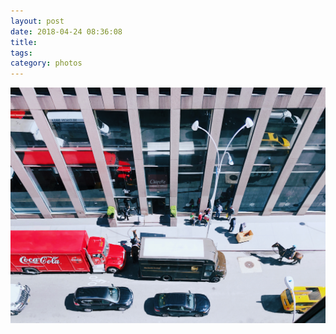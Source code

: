 ```yaml
---
layout: post
date: 2018-04-24 08:36:08
title: 
tags:
category: photos
---
```


![title](/assets/photoblog/busy-48th.jpg)